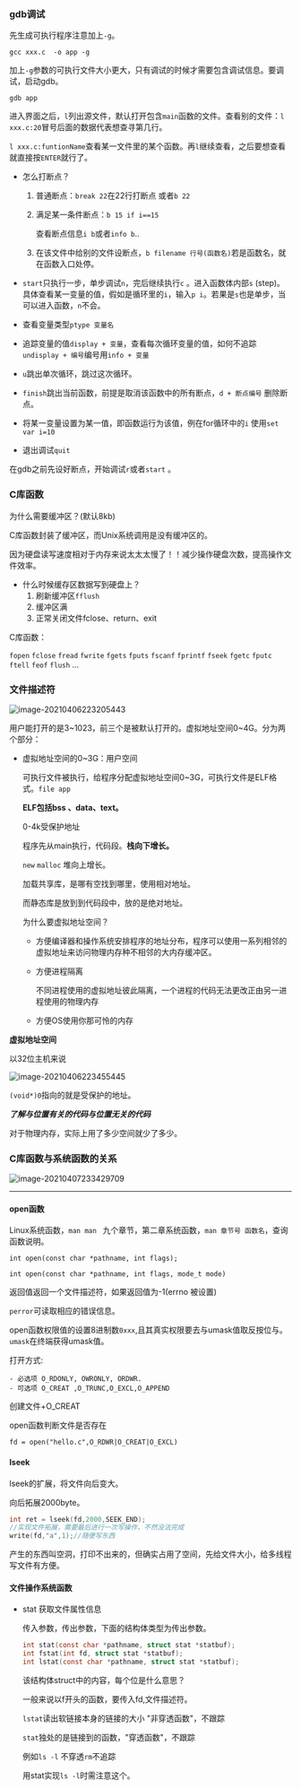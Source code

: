### gdb调试

先生成可执行程序注意加上`-g`。

`gcc xxx.c  -o app -g`

加上`-g`参数的可执行文件大小更大，只有调试的时候才需要包含调试信息。要调试，启动gdb。

`gdb app`

进入界面之后，`l`列出源文件，默认打开包含`main`函数的文件。查看别的文件：`l xxx.c:20`冒号后面的数据代表想查寻第几行。

`l xxx.c:funtionName`查看某一文件里的某个函数。再`l`继续查看，之后要想查看就直接按`ENTER`就行了。

- 怎么打断点？

  1. 普通断点：`break 22`在22行打断点 或者`b 22`

  2. 满足某一条件断点：`b 15 if i==15`

     查看断点信息`i b`或者`info b`..

  3. 在该文件中给别的文件设断点，`b filename 行号(函数名)`若是函数名，就在函数入口处停。

- `start`只执行一步，单步调试`n`，完后继续执行`c` 。进入函数体内部`s` (step)。具体查看某一变量的值，假如是循环里的`i`，输入`p i`。若果是`s`也是单步，当可以进入函数，`n`不会。

- 查看变量类型`ptype 变量名`

- 追踪变量的值`display + 变量`，查看每次循环变量的值，如何不追踪`undisplay + 编号`编号用`info + 变量`

- `u`跳出单次循环，跳过这次循环。

- `finish`跳出当前函数，前提是取消该函数中的所有断点，`d + 断点编号` 删除断点。

- 将某一变量设置为某一值，即函数运行为该值，例在for循环中的`i` 使用`set var i=10`

- 退出调试`quit`

在gdb之前先设好断点，开始调试`r`或者`start` 。

### C库函数

为什么需要缓冲区？(默认8kb)

C库函数封装了缓冲区，而Unix系统调用是没有缓冲区的。

因为硬盘读写速度相对于内存来说太太太慢了！！减少操作硬盘次数，提高操作文件效率。

- 什么时候缓存区数据写到硬盘上？
  1. 刷新缓冲区`fflush`
  2. 缓冲区满
  3. 正常关闭文件fclose、return、exit

C库函数：

`fopen` `fclose` `fread` `fwrite` `fgets` `fputs` `fscanf` `fprintf` `fseek` `fgetc` `fputc` `ftell` `feof` `flush` ...

###  文件描述符

![image-20210406223205443](C:\Users\volca\AppData\Roaming\Typora\typora-user-images\image-20210406223205443.png)

用户能打开的是3~1023，前三个是被默认打开的。虚拟地址空间0~4G。分为两个部分：

- 虚拟地址空间的0~3G：用户空间

  可执行文件被执行，给程序分配虚拟地址空间0~3G，可执行文件是ELF格式。`file app`

  **ELF包括bss 、data、text。**

  0-4k受保护地址

  程序先从main执行，代码段。**栈向下增长。**

  `new` `malloc` 堆向上增长。

  加载共享库，是哪有空找到哪里，使用相对地址。

  而静态库是放到到代码段中，放的是绝对地址。

  为什么要虚拟地址空间？
  
  - 方便编译器和操作系统安排程序的地址分布，程序可以使用一系列相邻的虚拟地址来访问物理内存种不相邻的大内存缓冲区。
  
  - 方便进程隔离
  
    不同进程使用的虚拟地址彼此隔离，一个进程的代码无法更改正由另一进程使用的物理内存
  
  - 方便OS使用你那可怜的内存

**虚拟地址空间** 

以32位主机来说

![image-20210406223455445](C:\Users\volca\AppData\Roaming\Typora\typora-user-images\image-20210406223455445.png)

`(void*)0`指向的就是受保护的地址。

***了解与位置有关的代码与位置无关的代码***

对于物理内存，实际上用了多少空间就少了多少。

### C库函数与系统函数的关系

![ image-20210407233429709](C:\Users\volca\AppData\Roaming\Typora\typora-user-images\image-20210407233429709.png)

------



#### open函数

Linux系统函数，`man man ` 九个章节，第二章系统函数，`man 章节号 函数名`，查询函数说明。

`int open(const char *pathname, int flags);`

`int open(const char *pathname, int flags, mode_t mode)`

返回值返回一个文件描述符，如果返回值为-1(errno 被设置)

`perror`可读取相应的错误信息。

open函数权限值的设置8进制数`0xxx`,且其真实权限要去与umask值取反按位与。`umask`在终端获得umask值。

打开方式:

	- 必选项 O_RDONLY, OWRONLY, ORDWR.
	- 可选项 O_CREAT ,O_TRUNC,O_EXCL,O_APPEND

创建文件+O_CREAT

open函数判断文件是否存在

`fd = open("hello.c",O_RDWR|O_CREAT|O_EXCL)`

#### lseek

lseek的扩展，将文件向后变大。

向后拓展2000byte。

```c
int ret = lseek(fd,2000,SEEK_END);
//实现文件拓展，需要最后进行一次写操作，不然没法完成
write(fd,"a",1);//随便写东西
```

产生的东西叫空洞，打印不出来的，但确实占用了空间，先给文件大小，给多线程写文件有方便。

#### 文件操作系统函数

- stat 获取文件属性信息

  传入参数，传出参数，下面的结构体类型为传出参数。

  ```c
  int stat(const char *pathname, struct stat *statbuf);
  int fstat(int fd, struct stat *statbuf);
  int lstat(const char *pathname, struct stat *statbuf);
  ```

  该结构体struct中的内容，每个位是什么意思？

  一般来说以f开头的函数，要传入fd,文件描述符。

  `lstat`读出软链接本身的链接的大小 "非穿透函数"，不跟踪

  `stat`独处的是链接到的函数，"穿透函数"，不跟踪

  例如`ls -l` 不穿透`rm`不追踪

  用stat实现`ls -l`时需注意这个。